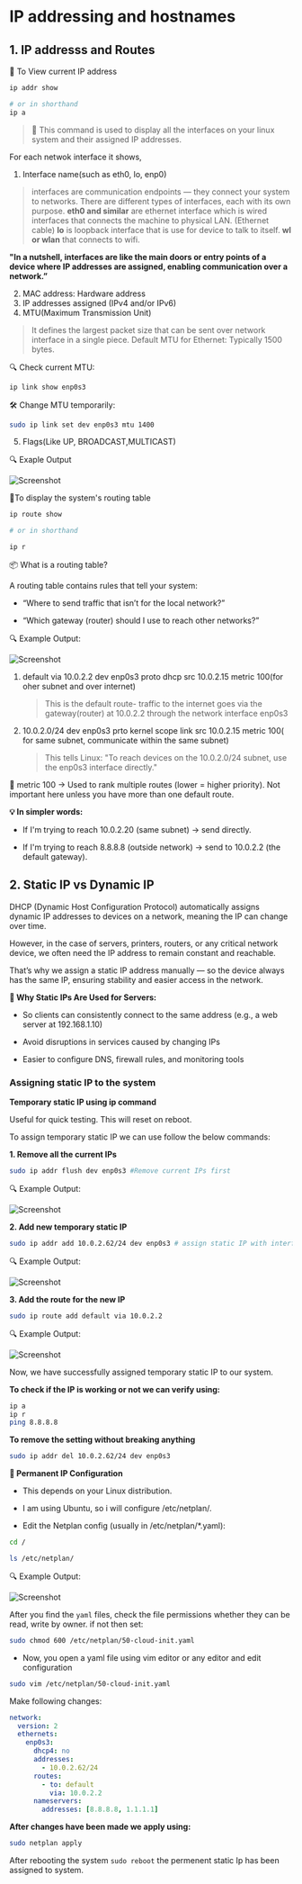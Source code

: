 # IP addressing and hostnames

## 1. IP addresss and Routes
🔹 To View current IP address

```bash
ip addr show 

# or in shorthand
ip a

```
> 🧠 This command is used to display all the interfaces on your linux system and their assigned IP addresses.

For each netwok interface it shows,

1. Interface name(such as eth0, lo, enp0)
>  interfaces are communication endpoints — they connect your system to networks. There are different types of interfaces, each with its own purpose.
> **eth0 and similar** are ethernet interface which is wired interfaces that connects the machine to physical LAN. (Ethernet cable)
> **lo** is loopback interface that is use for device to talk to itself.
> **wl or wlan** that connects to wifi.

**"In a nutshell, interfaces are like the main doors or entry points of a device where IP addresses are assigned, enabling communication over a network.”**

2. MAC address: Hardware address
3. IP addresses assigned (IPv4 and/or IPv6)
4. MTU(Maximum Transmission Unit)
> It defines the largest packet size that can be sent over network interface in a single piece.
>Default MTU for Ethernet:
Typically 1500 bytes.

🔍 Check current MTU:
```bash
ip link show enp0s3
```

🛠️ Change MTU temporarily:
```bash
sudo ip link set dev enp0s3 mtu 1400
```
5. Flags(Like UP, BROADCAST,MULTICAST)


🔍 Exaple Output

![Screenshot](https://github.com/vrjbhvsr/linux_for_DevOps_Practice/blob/main/Week_4/Screenshots/ip%20a.png)

🔹To display the system's routing table

```bash
ip route show

# or in shorthand

ip r
```
📦 What is a routing table?

A routing table contains rules that tell your system:

* “Where to send traffic that isn’t for the local network?”

* “Which gateway (router) should I use to reach other networks?”

🔍 Example Output:

![Screenshot](https://github.com/vrjbhvsr/linux_for_DevOps_Practice/blob/main/Week_4/Screenshots/ipr.png)


1. default via 10.0.2.2 dev enp0s3 proto dhcp src 10.0.2.15 metric 100(for oher subnet and over internet)
   
    > This is the default route- traffic to the internet goes via the gateway(router) at 10.0.2.2 through the network interface enp0s3
2. 10.0.2.0/24 dev enp0s3 prto kernel scope link src 10.0.2.15 metric 100( for same subnet, communicate within the same subnet)

    > This tells Linux: "To reach devices on the 10.0.2.0/24 subnet, use the enp0s3 interface directly."

🔹 metric 100 → Used to rank multiple routes (lower = higher priority). Not important here unless you have more than one default route.

**💡 In simpler words:**

* If I'm trying to reach 10.0.2.20 (same subnet) → send directly.

* If I'm trying to reach 8.8.8.8 (outside network) → send to 10.0.2.2 (the default gateway).


## 2. Static IP vs Dynamic IP

DHCP (Dynamic Host Configuration Protocol) automatically assigns dynamic IP addresses to devices on a network, meaning the IP can change over time.

However, in the case of servers, printers, routers, or any critical network device, we often need the IP address to remain constant and reachable.

That’s why we assign a static IP address manually — so the device always has the same IP, ensuring stability and easier access in the network.

**📌 Why Static IPs Are Used for Servers:**

* So clients can consistently connect to the same address (e.g., a web server at 192.168.1.10)

* Avoid disruptions in services caused by changing IPs

* Easier to configure DNS, firewall rules, and monitoring tools

### Assigning static IP to the system

**Temporary static IP using ip command**

Useful for quick testing. This will reset on reboot.

To assign temporary static IP we can use follow the below commands:

**1. Remove all the current IPs**

```bash
sudo ip addr flush dev enp0s3 #Remove current IPs first
```

🔍 Example Output:

![Screenshot](https://github.com/vrjbhvsr/linux_for_DevOps_Practice/blob/main/Week_4/Screenshots/ipflush.png)

**2. Add new temporary static IP**

```bash
sudo ip addr add 10.0.2.62/24 dev enp0s3 # assign static IP with interface
```

🔍 Example Output:

![Screenshot](https://github.com/vrjbhvsr/linux_for_DevOps_Practice/blob/main/Week_4/Screenshots/ipadd.png)

**3. Add the route for the new IP**

```bash
sudo ip route add default via 10.0.2.2
```

🔍 Example Output:

![Screenshot](https://github.com/vrjbhvsr/linux_for_DevOps_Practice/blob/main/Week_4/Screenshots/iprut.png)

Now, we have successfully assigned temporary static IP to our system.

**To check if the IP is working or not we can verify using:**

```bash
ip a
ip r
ping 8.8.8.8
```


**To remove the setting without breaking anything**

```bash
sudo ip addr del 10.0.2.62/24 dev enp0s3
```


**💾 Permanent IP Configuration**

* This depends on your Linux distribution.

* I am using Ubuntu, so i will configure /etc/netplan/.

* Edit the Netplan config (usually in /etc/netplan/*.yaml):

```bash
cd /

ls /etc/netplan/
```

🔍 Example Output:

![Screenshot](https://github.com/vrjbhvsr/linux_for_DevOps_Practice/blob/main/Week_4/Screenshots/psip.png)

After you find the `yaml` files, check the file permissions whether they can be read, write by owner. if not then set:

```bash
sudo chmod 600 /etc/netplan/50-cloud-init.yaml
```

* Now, you open a  yaml file using vim editor or any editor and edit configuration

```bash
sudo vim /etc/netplan/50-cloud-init.yaml
```

Make following changes:

```yaml
network:
  version: 2
  ethernets:
    enp0s3:
      dhcp4: no
      addresses: 
        - 10.0.2.62/24
      routes:
        - to: default
          via: 10.0.2.2
      nameservers:
        addresses: [8.8.8.8, 1.1.1.1]
```

**After changes have been made we apply using:**

```bash
sudo netplan apply
```

After rebooting the system `sudo reboot` the permenent static Ip has been assigned to system.
